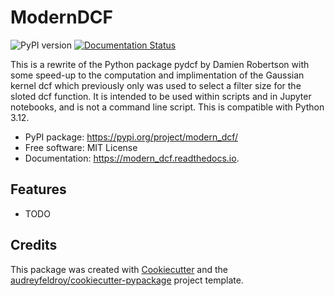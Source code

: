 # ModernDCF

![PyPI version](https://img.shields.io/pypi/v/modern_dcf.svg)
[![Documentation Status](https://readthedocs.org/projects/modern_dcf/badge/?version=latest)](https://modern_dcf.readthedocs.io/en/latest/?version=latest)

This is a rewrite of the Python package pydcf by Damien Robertson with some speed-up to the computation and implimentation of the Gaussian kernel dcf which previously only was used to select a filter size for the sloted dcf function. It is intended to be used within scripts and in Jupyter notebooks, and is not a command line script. This is compatible with Python 3.12.

* PyPI package: https://pypi.org/project/modern_dcf/
* Free software: MIT License
* Documentation: https://modern_dcf.readthedocs.io.

## Features

* TODO

## Credits

This package was created with [Cookiecutter](https://github.com/audreyfeldroy/cookiecutter) and the [audreyfeldroy/cookiecutter-pypackage](https://github.com/audreyfeldroy/cookiecutter-pypackage) project template.
